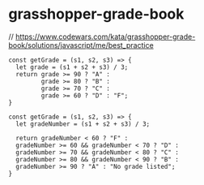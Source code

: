 # grasshopper-grade-book
// https://www.codewars.com/kata/grasshopper-grade-book/solutions/javascript/me/best_practice


```
const getGrade = (s1, s2, s3) => {
  let grade = (s1 + s2 + s3) / 3;
  return grade >= 90 ? "A" :
         grade >= 80 ? "B" :
         grade >= 70 ? "C" :
         grade >= 60 ? "D" : "F";
}

```

```
const getGrade = (s1, s2, s3) => {
  let gradeNumber = (s1 + s2 + s3) / 3;

  return gradeNumber < 60 ? "F" :
  gradeNumber >= 60 && gradeNumber < 70 ? "D" :
  gradeNumber >= 70 && gradeNumber < 80 ? "C" :
  gradeNumber >= 80 && gradeNumber < 90 ? "B" :
  gradeNumber >= 90 ? "A" : "No grade listed";
}

```
